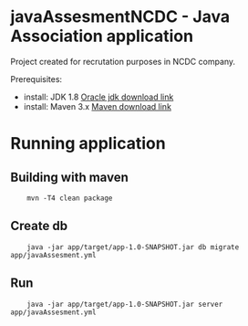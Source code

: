 # javaAssesmentNCDC - Java Association application
Project created for recrutation purposes in NCDC company.

Prerequisites:
- install: JDK 1.8 [Oracle jdk download link]
- install: Maven 3.x [Maven download link]

# Running application

## Building with maven

        mvn -T4 clean package

## Create db

	    java -jar app/target/app-1.0-SNAPSHOT.jar db migrate app/javaAssesment.yml

## Run

        java -jar app/target/app-1.0-SNAPSHOT.jar server app/javaAssesment.yml


[Oracle jdk download link]:http://www.oracle.com/technetwork/java/javase/downloads/index.html
[Maven download link]: http://maven.apache.org/download.cgi?Preferred=ftp://mirror.reverse.net/pub/apache
